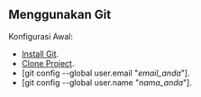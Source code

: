  ## Menggunakan Git

Konfigurasi Awal:

- [Install Git](https://laravel.com/docs/routing).
- [Clone Project](https://laravel.com/docs/container).
- [git config --global user.email "_email_anda_"].
- [git config --global user.name "_nama_anda_"].

